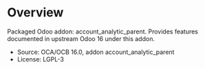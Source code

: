 # Overview

Packaged Odoo addon: account_analytic_parent. Provides features documented in upstream Odoo 16 under this addon.

- Source: OCA/OCB 16.0, addon account_analytic_parent
- License: LGPL-3
